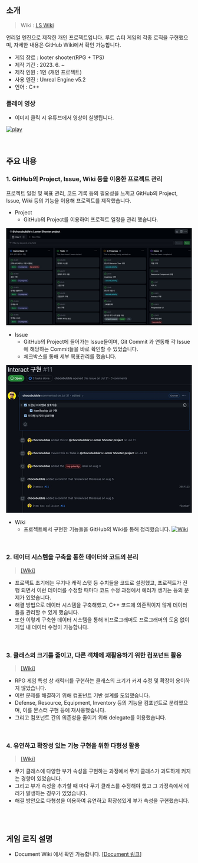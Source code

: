 

## 소개
> Wiki : [LS Wiki](https://github.com/chocobubble/LooterShooter/wiki)

언리얼 엔진으로 제작한 개인 프로젝트입니다.
루트 슈터 게임의 각종 로직을 구현했으며, 자세한 내용은 GitHub Wiki에서 확인 가능합니다.

- 게임 장르 : looter shooter(RPG + TPS)  
- 제작 기간 : 2023. 6. ~ 
- 제작 인원 : 1인 (개인 프로젝트)
- 사용 엔진 : Unreal Engine v5.2 
- 언어 : C++

### 플레이 영상
- 이미지 클릭 시 유튜브에서 영상이 실행됩니다.

[![play](https://img.youtube.com/vi/greOcRCExUE/0.jpg)](https://youtu.be/greOcRCExUE)

<br>

## 주요 내용

### 1. GitHub의 Project, Issue, Wiki 등을 이용한 프로젝트 관리
프로젝트 일정 및 목표 관리, 코드 기록 등의 필요성을 느끼고 GitHub의 Project, Issue, Wiki 등의 기능을 이용해 프로젝트를 제작했습니다. 

- Project
  - GitHub의 Project를 이용하여 프로젝트 일정을 관리 했습니다.

[![project](https://github.com/chocobubble/chocobubble/blob/9ab1c845ef522f4622b6c6cdd25ae4455fdc405f/Images/Project_main.JPG)](https://github.com/users/chocobubble/projects/2)

- Issue
  - GitHub의 Project에 들어가는 Issue들이며, Git Commit 과 연동해 각 Issue에 해당하는 Commit들을 바로 확인할 수 있었습니다.
  - 체크박스를 통해 세부 목표관리를 했습니다.

[![Issue](https://github.com/chocobubble/chocobubble/blob/9ab1c845ef522f4622b6c6cdd25ae4455fdc405f/Images/Project_issue_2.JPG)](https://github.com/chocobubble/chocobubble/Images/Project_issue.JPG) 

- Wiki
  - 프로젝트에서 구현한 기능들을 GitHub의 Wiki를 통해 정리했습니다.
[<img width="523" alt="Wiki" src="https://github.com/chocobubble/chocobubble/assets/100405650/d446a555-e10b-4e17-b134-5bf28ddb5e94">](https://github.com/chocobubble/LS/wiki)


<br>

### 2. 데이터 시스템을 구축을 통한 데이터와 코드의 분리
>  [[Wiki]](https://github.com/chocobubble/LS/wiki/%EB%8D%B0%EC%9D%B4%ED%84%B0-%EC%8B%9C%EC%8A%A4%ED%85%9C)
- 프로젝트 초기에는 무기나 캐릭 스탯 등 수치들을 코드로 설정했고, 프로젝트가 진행 되면서 이런 데이터를 수정할 때마다 코드 수정 과정에서 에러가 생기는 등의 문제가 있었습니다. 
- 해결 방법으로 데이터 시스템을 구축해했고, C++ 코드에 의존적이지 않게 데이터들을 관리할 수 있게 했습니다. 
- 또한 이렇게 구축한 데이터 시스템을 통해 비프로그래머도 프로그래머의 도움 없이 게임 내 데이터 수정이 가능합니다.


<br>

### 3. 클래스의 크기를 줄이고, 다른 객체에 재활용하기 위한 컴포넌트 활용
> [[Wiki]](https://github.com/chocobubble/LS/wiki/%EC%BB%B4%ED%8F%AC%EB%84%8C%ED%8A%B8)
- RPG 게임 특성 상 캐릭터를 구현하는 클래스의 크기가 커져 수정 및 확장이 용이하지 않았습니다. 
- 이런 문제를 해결하기 위해 컴포넌트 기반 설계를 도입했습니다. 
- Defense, Resource, Equipment, Inventory 등의 기능을 컴포넌트로 분리했으며, 이를 몬스터 구현 등에 재사용했습니다. 
- 그리고 컴포넌트 간의 의존성을 줄이기 위해 delegate를 이용했습니다.

<br>


### 4. 유연하고 확장성 있는 기능 구현을 위한 다형성 활용
> [[Wiki]](https://github.com/chocobubble/LS/wiki/%EB%8B%A4%ED%98%95%EC%84%B1)
- 무기 클래스에 다양한 부가 속성을 구현하는 과정에서 무기 클래스가 과도하게 커지는 경향이 있었습니다.
- 그리고 부가 속성을 추가할 때 마다 무기 클래스를 수정해야 했고 그 과정속에서 에러가 발생하는 경우가 있었습니다.
- 해결 방안으로 다형성을 이용하여 유연하고 확장성있게 부가 속성을 구현했습니다.

<br><br>

## 게임 로직 설명
- Document Wiki 에서 확인 가능합니다. 
[[Document 링크]](https://github.com/chocobubble/LooterShooter/wiki/Document)



